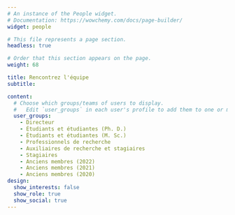 ```yaml
---
# An instance of the People widget.
# Documentation: https://wowchemy.com/docs/page-builder/
widget: people

# This file represents a page section.
headless: true

# Order that this section appears on the page.
weight: 68

title: Rencontrez l'équipe
subtitle:

content:
  # Choose which groups/teams of users to display.
  #   Edit `user_groups` in each user's profile to add them to one or more of these groups.
  user_groups:
    - Directeur
    - Étudiants et étudiantes (Ph. D.)
    - Étudiants et étudiantes (M. Sc.)
    - Professionnels de recherche
    - Auxiliaires de recherche et stagiaires
    - Stagiaires
    - Anciens membres (2022)
    - Anciens membres (2021)
    - Anciens membres (2020)
design:
  show_interests: false
  show_role: true
  show_social: true
---
```


